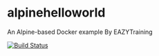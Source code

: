 # alpinehelloworld
An Alpine-based Docker example By EAZYTraining

[![Build Status](http://[192.168.56.5](https://6e9f-129-0-205-167.ngrok-free.app/):8080/buildStatus/icon?job=deploy)](http://[192.168.56.5](https://6e9f-129-0-205-167.ngrok-free.app/)https://6e9f-129-0-205-167.ngrok-free.app/:8080/job/deploy/)

